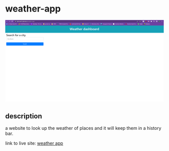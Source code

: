 # weather-app

![weather app](./assets/images/weather-app.png)

## description

a website to look up the weather of places and it will keep them in a history bar.

link to live site: [weather app](https://tylerneal27.github.io/weather-app/)